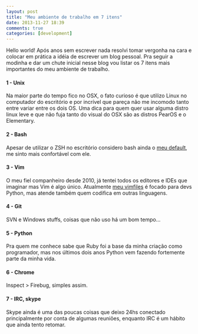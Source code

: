 ```yaml
---
layout: post
title: "Meu ambiente de trabalho em 7 itens"
date: 2013-11-27 18:39
comments: true
categories: [development]
---
```

<!--more-->


Hello world! Após anos sem escrever nada resolvi tomar vergonha na cara e colocar em prática a idéia de escrever um blog pessoal. Pra seguir a modinha e dar um chute inicial nesse blog vou listar os 7 itens mais importantes do meu ambiente de trabalho.


#### 1 - Unix ####

Na maior parte do tempo fico no OSX, o fato curioso é que utilizo Linux no computador do escritório e 
por incrível que pareça não me incomodo tanto entre variar entre os dois OS. Uma dica para quem quer usar alguma distro linux leve e que não fuja tanto do visual do OSX são as distros PearOS e o Elementary.

#### 2 - Bash ####

Apesar de utilizar o ZSH no escritório considero bash ainda o [meu default](https://github.com/lerrua/dotfiles "dotfiles"), me sinto mais confortável com ele.

#### 3 - Vim ####

O meu fiel companheiro desde 2010, já tentei todos os editores e IDEs que imaginar mas Vim é algo único. Atualmente [meu vimfiles](https://github.com/lerrua/vimfiles "Vimfiles") é focado para devs Python, mas atende também quem codifica em outras linguagens.

#### 4 - Git ####

SVN e Windows stuffs, coisas que não uso há um bom tempo...

#### 5 - Python ####

Pra quem me conhece sabe que Ruby foi a base da minha criação como programador, mas nos últimos dois anos Python vem fazendo fortemente parte da minha vida.

#### 6 - Chrome ####

Inspect > Firebug, simples assim.

#### 7 - IRC, skype ####

Skype ainda é uma das poucas coisas que deixo 24hs conectado principalmente por conta de algumas reuniões, enquanto IRC é um hábito que ainda tento retomar.
